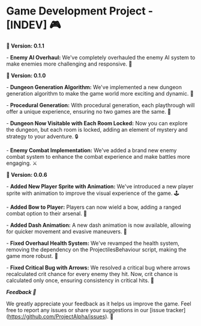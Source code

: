 <h1>Game Development Project - [INDEV] 🎮</h1>

<span class="hljs-section">**🚀 Version: 0.1.1**</span>

<span class="hljs-bullet">-</span> <span class="hljs-strong">**Enemy AI Overhaul:**</span> We've completely overhauled the enemy AI system to make enemies more challenging and responsive. 👾

<span class="hljs-section">**🚀 Version: 0.1.0**</span>

<span class="hljs-bullet">-</span> <span class="hljs-strong">**Dungeon Generation Algorithm:**</span> We've implemented a new dungeon generation algorithm to make the game world more exciting and dynamic. 🏰

<span class="hljs-bullet">-</span> <span class="hljs-strong">**Procedural Generation:**</span> With procedural generation, each playthrough will offer a unique experience, ensuring no two games are the same. 🔄

<span class="hljs-bullet">-</span> <span class="hljs-strong">**Dungeon Now Visitable with Each Room Locked:**</span> Now you can explore the dungeon, but each room is locked, adding an element of mystery and strategy to your adventure. 🔒

<span class="hljs-bullet">-</span> <span class="hljs-strong">**Enemy Combat Implementation:**</span> We've added a brand new enemy combat system to enhance the combat experience and make battles more engaging. ⚔️

<span class="hljs-section">**🚀 Version: 0.0.6**</span>

<span class="hljs-bullet">-</span> <span class="hljs-strong">**Added New Player Sprite with Animation:**</span> We've introduced a new player sprite with animation to improve the visual experience of the game. 🕹️

<span class="hljs-bullet">-</span> <span class="hljs-strong">**Added Bow to Player:**</span> Players can now wield a bow, adding a ranged combat option to their arsenal. 🏹

<span class="hljs-bullet">-</span> <span class="hljs-strong">**Added Dash Animation:**</span> A new dash animation is now available, allowing for quicker movement and evasive maneuvers. 🏃

<span class="hljs-bullet">-</span> <span class="hljs-strong">**Fixed Overhaul Health System:**</span> We've revamped the health system, removing the dependency on the ProjectilesBehaviour script, making the game more robust. 💪

<span class="hljs-bullet">-</span> <span class="hljs-strong">**Fixed Critical Bug with Arrows:**</span> We resolved a critical bug where arrows recalculated crit chance for every enemy they hit. Now, crit chance is calculated only once, ensuring consistency in critical hits. 🐞

<span class="hljs-section">***Feedback 📢***</span>

We greatly appreciate your feedback as it helps us improve the game. Feel free to report any issues or share your suggestions in our [<span class="hljs-string">issue tracker</span>](<span class="hljs-link">https://github.com/ProjectAlpha/issues</span>). 🤝

